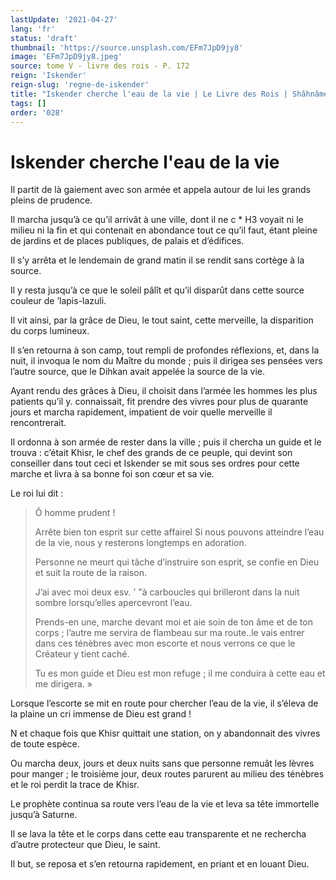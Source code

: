 ```yaml
---
lastUpdate: '2021-04-27'
lang: 'fr'
status: 'draft'
thumbnail: 'https://source.unsplash.com/EFm7JpD9jy8'
image: 'EFm7JpD9jy8.jpeg'
source: tome V - livre des rois - P. 172
reign: 'Iskender'
reign-slug: 'regne-de-iskender'
title: "Iskender cherche l'eau de la vie | Le Livre des Rois | Shâhnâmeh"
tags: []
order: '028'
---
```


<!-- LTeX: language=fr -->

# Iskender cherche l'eau de la vie

Il partit de là gaiement avec son armée et appela autour de lui les grands pleins de prudence.

Il marcha jusqu’à ce qu’il arrivât à une ville, dont il ne c
 \* H3 voyait ni le milieu ni la fin et qui contenait en abondance tout ce qu’il faut, étant pleine de jardins et de places publiques, de palais et d’édifices.

Il s’y arrêta et le lendemain de grand matin il se rendit sans cortège à la source.

Il y resta jusqu’à ce que le soleil pâlît et qu’il disparût dans cette source couleur de ’lapis-lazuli.

Il vit ainsi, par la grâce de Dieu, le tout saint, cette merveille, la disparition du corps lumineux.

Il s’en retourna à son camp, tout rempli de profondes réflexions, et, dans la nuit, il invoqua le nom du Maître du monde ; puis il dirigea ses pensées vers l’autre source, que le Dihkan avait appelée la source de la vie.

Ayant rendu des grâces à Dieu, il choisit dans l’armée les hommes les plus patients qu’il y. connaissait, fit prendre des vivres pour plus de quarante jours et marcha rapidement, impatient de voir quelle merveille il rencontrerait.

Il ordonna à son armée de rester dans la ville ; puis il chercha un guide et le trouva : c’était Khisr, le chef des grands de ce peuple, qui devint son conseiller dans tout ceci et Iskender se mit sous ses ordres pour cette marche et livra à sa bonne foi son cœur et sa vie.

Le roi lui dit :

> Ô homme prudent !
>
> Arrête bien ton esprit sur cette affairel Si nous pouvons atteindre l’eau de la vie, nous y resterons longtemps en adoration.
>
> Personne ne meurt qui tâche d’instruire son esprit, se confie en Dieu et suit la route de la raison.
>
> J’ai avec moi deux esv. ’ 
"à
carboucles qui brilleront dans la nuit sombre lorsqu’elles apercevront l’eau.
>
> Prends-en une, marche devant moi et aie soin de ton âme et de ton corps ; l’autre me servira de flambeau sur ma route..le vais entrer dans ces ténèbres avec mon escorte et nous verrons ce que le Créateur y tient caché.
>
> Tu es mon guide et Dieu est mon refuge ; il me conduira à cette eau et me dirigera. »

Lorsque l’escorte se mit en route pour chercher l’eau de la vie, il s’éleva de la plaine un cri immense de Dieu est grand !

N et chaque fois que Khisr quittait une station, on y abandonnait des vivres de toute espèce.

Ou marcha deux, jours et deux nuits sans que personne remuât les lèvres pour manger ; le troisième jour, deux routes parurent au milieu des ténèbres et le roi perdit la trace de Khisr.

Le prophète continua sa route vers l’eau de la vie et leva sa tête immortelle jusqu’à Saturne.

Il se lava la tête et le corps dans cette eau transparente et ne rechercha d’autre protecteur que Dieu, le saint.

Il but, se reposa et s’en retourna rapidement, en priant et en louant Dieu.
